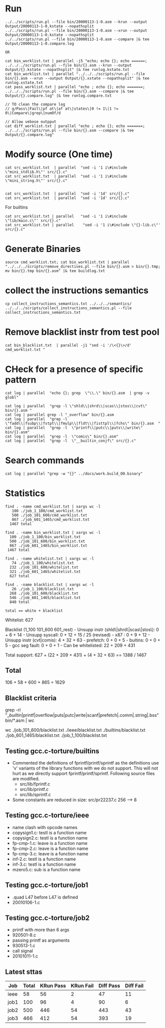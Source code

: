 # Run
```
../../scripts/run.pl --file bin/20000113-1-0.asm --krun --output Output/20000113-1-0.kstate --nopathsplit
../../scripts/run.pl --file bin/20000113-1-0.asm --xrun --output Output/20000113-1-0.kstate --nopathsplit
../../scripts/run.pl --file bin/20000113-1-0.asm --compare |& tee Output/20000113-1-0.compare.log

OR

cat bin_worklist.txt | parallel -j5 "echo; echo {}; echo ======; ../../../scripts/run.pl --file bin/{}.asm --krun --output Output/{}.kstate --nopathsplit" |& tee runlog.kstate.txt
cat bin_worklist.txt | parallel "../../../scripts/run.pl --file bin/{}.asm --xrun --output Output/{}.xstate --nopathsplit" |& tee runlog.xstate.txt
cat pass_worklist.txt | parallel "echo ; echo {}; echo =======;  ../../../scripts/run.pl --file bin/{}.asm --compare |& tee Output/{}.compare.log" |& tee runlog.compare.txt

// TO clean the compare log
// g/Pass\|Fail\|pf at\|af at\|states\|0 != 1\|1 != 0\|Compare\|grep\|numOf/d

// Allow vebose outpput
cat diff_worklist.txt | parallel "echo ; echo {}; echo =======;  ../../../scripts/run.pl --file bin/{}.asm --compare |& tee Output/{}.compare.log"
```

# Modify source (One time)
```
cat src_worklist.txt  | parallel  "sed -i '1 i\#include \"mini_stdlib.h\"' src/{}.c" 
cat src_worklist.txt  | parallel  "sed -i '1 i\#include \"mini_string.h\"' src/{}.c" 


cat src_worklist.txt  | parallel  "sed -i '1d' src/{}.c"
cat src_worklist.txt  | parallel  "sed -i '1d' src/{}.c"
```

For builtins
```
cat src_worklist.txt | parallel   "sed -i '1 i\#include \"lib/main.c\"' src/{}.c"
cat src_worklist.txt | parallel    "sed -i '1 i\#include \"{}-lib.c\"' src/{}.c"
```

# Generate Binaries
```
source cmd_worklist.txt; cat bin_worklist.txt | parallel "../../../scripts/remove_directives.pl --file bin/{}.asm > bin/{}.tmp; mv bin/{}.tmp bin/{}.asm" |& tee buildlog.txt
```

# collect the instructions semantics
```
cp collect_instructions_semantics.txt ../../../semantics/
../../../scripts/collect_instructions_semantics.pl --file collect_instructions_semantics.txt
```

# Remove blacklist instr from test pool
```
cat bin_blacklist.txt  | parallel -j1 "sed -i '/\<{}\>/d' cmd_worklist.txt "
```

# CHeck for a presence of specific pattern
```
cat log | parallel  "echo {}; grep  \"\\.\" bin/{}.asm  | grep -v globl"

cat log | parallel  "grep -l \"shld\\|shrd\\|scas\\|stos\\|cvt\" bin/{}.asm "
cat log | parallel grep -l "_overflow" bin/{}.asm
cat log | parallel  "grep -l  \"fadd\\|fsubp\\|fstpt\\|fmulp\\|fldt\\|fisttpl\\|fchs\" bin/{}.asm  "
cat log | parallel  "grep -l  \"printf\\|putc\\|puts\\|write\" bin/{}.asm"
cat log | parallel  "grep -l  \"comis\" bin/{}.asm"
cat log | parallel  "grep -l  \"__builtin_conjf\" src/{}.c"
```

# Search commands
```
cat log | parallel "grep -w "{}" ../docs/work.build_O0.binary"
```

# Statistics
  ```
  find . -name cmd_worklist.txt | xargs wc -l
     100 ./job_1_100/cmd_worklist.txt
     500 ./job_101_600/cmd_worklist.txt
     867 ./job_601_1465/cmd_worklist.txt
    1467 total
  
  find . -name bin_worklist.txt | xargs wc -l
    100 ./job_1_100/bin_worklist.txt
    500 ./job_101_600/bin_worklist.txt
    867 ./job_601_1465/bin_worklist.txt
   1467 total
  
  find . -name whitelist.txt | xargs wc -l
     74 ./job_1_100/whitelist.txt
    232 ./job_101_600/whitelist.txt
    321 ./job_601_1465/whitelist.txt
    627 total
   
  find . -name blacklist.txt | xargs wc -l
     26 ./job_1_100/blacklist.txt
    268 ./job_101_600/blacklist.txt
    546 ./job_601_1465/blacklist.txt
    840 total
  
  total == white + blacklist  
  ```
  
  
  Whitelist: 627
  
  Blacklist (1_100 101_600 601_rest)
    - Unsupp instr (shld\\|shrd\\|scas\\|stos\\): 0 + 6 +  14
    - Unsupp syscall:                             0 + 12 + 15 / 25 (revised)
    - x87 :                                       0 + 9 +  12
    - Unsupp instr (cvt|comis):                   4 + 32 + 63
    - prefetch:                                   0 + 0  + 5
    - buitins:                                    0 + 0  + 5
    - gcc seg fault:                              0 + 0  + 1
    - Can be whitelisted:                         22 + 209 + 431
  
  
  Total support:  627 +  (22 + 209 + 431) + (4 + 32 + 63) == 1388 / 1467                                           

## Total
106 + 58 + 600 + 865
= 1629

## Blacklist criteria
grep -rl "__builtin_\|printf\|overflow\|puts\|putc\|write\|scanf\|prefetch\|\.comm\|\.string\|\.bss" bin/*.asm  | wc

wc ./job_101_600/blacklist.txt ./ieee/blacklist.txt ./builtins/blacklist.txt ./job_601_1465/blacklist.txt ./job_1_100/blacklist.txt



## Testing gcc.c-torture/builtins
 - Commented the definitions of fprintf/printf/sprintf as
    the definitions use 'v' variants of the library functions with we do not support.
    This will not hurt as we directly support  fprintf/printf/sprintf.
    Following source files are modified.
      - src/lib/fprintf.c
      - src/lib/printf.c
      - src/lib/sprintf.c
 - Some constants are reduced in size: src/pr22237.c 256 --> 8

## Testing gcc.c-torture/ieee
 - name clash with opcode names
  - copysign1.c: testl is a function name
  - copysign2.c: testl is a function name
  - fp-cmp-1.c: leave is a function name
  - fp-cmp-2.c: leave is a function name
  - fp-cmp-3.c: leave is a function name
  - inf-2.c: testl is a function name
  - inf-3.c: testl is a function name
  - mzero5.c: sub is a function name

## Testing gcc.c-torture/job1
 - .quad L47 before L47 is defined
  - 20010106-1.c

## Testing gcc.c-torture/job2
 - printf with more than 6 args
  - 920501-8.c
 - passing printf as arguments
  - 930513-1.c
 - call signal
  - 20101011-1.c

## Latest sttas
| Job  | Total | KRun Pass | KRun Fail | Diff Pass | Diff Fail |
|------|-------|-----------|-----------|-----------|-----------|
| ieee | 58    | 56        | 2         | 47        | 11        |
| job1 | 100   | 96        | 4         | 90        | 6         |
| job2 | 500   | 446       | 54        | 443       | 43        |
| job3 | 466   | 412       | 54        | 393       | 19        |
